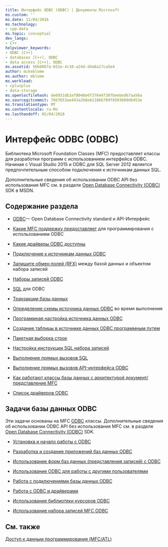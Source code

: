 ```yaml
---
title: Интерфейс ODBC (ODBC) | Документы Microsoft
ms.custom: ''
ms.date: 11/04/2016
ms.technology:
- cpp-data
ms.topic: conceptual
dev_langs:
- C++
helpviewer_keywords:
- ODBC [C++]
- databases [C++], ODBC
- data access [C++], ODBC
ms.assetid: 56b6067a-651e-4c10-a24d-d4a6a17ca5e4
author: mikeblome
ms.author: mblome
ms.workload:
- cplusplus
- data-storage
ms.openlocfilehash: de6931db1ef8048e6f376447307beebed67aa56a
ms.sourcegitcommit: 76b7653ae443a2b8eb1186b789f8503609d6453e
ms.translationtype: MT
ms.contentlocale: ru-RU
ms.lasthandoff: 05/04/2018
---
```

# <a name="open-database-connectivity-odbc"></a>Интерфейс ODBC (ODBC)
Библиотека Microsoft Foundation Classes (MFC) предоставляет классы для разработки программ с использованием интерфейса ODBC. Начиная с Visual Studio 2015 и ODBC для SQL Server 2012 является предпочтительным способом подключения к источникам данных SQL.
  
 Дополнительные сведения об использовании ODBC API без использования MFC см. в разделе [Open Database Connectivity (ODBC)](https://msdn.microsoft.com/en-us/library/ms710252.aspx) SDK в MSDN.  
  
  
## <a name="in-this-section"></a>Содержание раздела  
  
-   [ODBC](odbc-basics.md)— Open Database Connectivity standard и API-Интерфейс  
  
-   [Какие MFC поддержку предоставляет](odbc-and-mfc.md) для программирования с использованием ODBC  
  
-   [Какие драйверы ODBC доступны](odbc-driver-list.md)  
  
-   [Подключение к источникам данных ODBC](data-source-managing-connections-odbc.md)  
  
-   [Запишите обмен полей (RFX)](record-field-exchange-rfx.md) между базой данных и объектом набора записей  
  
-   [Наборы записей ODBC](recordset-odbc.md)  
  
-   [SQL](sql.md) для ODBC  
  
-   [Транзакции базы данных](transaction-odbc.md)  
  
-   [Определение схемы источника данных ODBC](data-source-determining-the-schema-of-the-data-source-odbc.md) во время выполнения  
  
-   [Программная настройка источника данных ODBC](data-source-programmatically-configuring-an-odbc-data-source.md)  
  
-   [Создание таблицы в источнике данных ODBC программным путем](data-source-programmatically-creating-a-table-in-an-odbc-data-source.md)  
  
-   [Пакетная выборка строк](recordset-fetching-records-in-bulk-odbc.md)  
  
-   [Настройка инструкции SQL набора записей](sql-customizing-your-recordsets-sql-statement-odbc.md)  
  
-   [Выполнение прямых вызовов SQL](sql-making-direct-sql-calls-odbc.md)  
  
-   [Выполнение прямых вызовов API-интерфейса ODBC](odbc-calling-odbc-api-functions-directly.md)  
  
-   [Как работают классы базы данных с архитектурой документ/представление MFC](working-with-documents-and-views.md)  
  
-   [Список драйверов ODBC](odbc-driver-list.md)  
  
## <a name="odbc-database-tasks"></a>Задачи базы данных ODBC  
 Эти задачи основаны на MFC [ODBC](odbc-basics.md) классы. Дополнительные сведения об использовании ODBC API без использования MFC см. в разделе [Open Database Connectivity (ODBC)](https://msdn.microsoft.com/en-us/library/ms710252.aspx) SDK.  
  
-   [Установка и начало работы с ODBC](installing-and-getting-started-with-odbc.md)  
  
-   [Разработка и создание приложений баз данных ODBC](design-and-create-an-odbc-database-application.md)  
  
-   [Использование форм баз данных (представления записей) с ODBC](use-database-forms-record-views-with-odbc.md)  
  
-   [Использование ODBC для работы с другими пользователями](use-odbc-to-work-with-other-users.md)  
  
-   [Работа с подключениями базы данных ODBC](work-with-odbc-database-connections.md)  
  
-   [Работа с ODBC и драйверами](work-with-odbc-and-drivers.md)  
  
-   [Использование библиотеки курсоров ODBC](use-the-odbc-cursor-library.md)  
  
-   [Использование набора записей MFC ODBC](use-mfc-odbc-recordsets.md)  
  
## <a name="see-also"></a>См. также  
 [Доступ к данным программирования (MFC/ATL)](../../data/data-access-programming-mfc-atl.md)